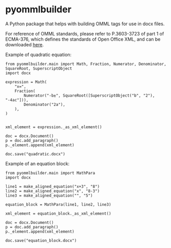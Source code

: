 # pyommlbuilder
A Python package that helps with building OMML tags for use in docx files.

For reference of OMML standards, please refer to P.3603-3723 of part 1 of ECMA-376, which defines the standards of Open Office XML, and can be downloaded [here](https://www.ecma-international.org/publications-and-standards/standards/ecma-376/).

Example of quadratic equation:

    from pyommlbuilder.main import Math, Fraction, Numerator, Denominator, SquareRoot, SuperscriptObject
    import docx

    expression = Math(
        "x=",
        Fraction(
            Numerator("-b±", SquareRoot([SuperscriptObject("b", "2"), "-4ac"])), 
            Denominator("2a"),
        ),
    )


    xml_element = expression._as_xml_element()

    doc = docx.Document()
    p = doc.add_paragraph()
    p._element.append(xml_element)

    doc.save("quadratic.docx")


Example of an equation block:

    from pyommlbuilder.main import MathPara
    import docx

    line1 = make_aligned_equation("x+3", "8")
    line2 = make_aligned_equation("x", "8-3")
    line3 = make_aligned_equation("", "5")

    equation_block = MathPara(line1, line2, line3)

    xml_element = equation_block._as_xml_element()

    doc = docx.Document()
    p = doc.add_paragraph()
    p._element.append(xml_element)
    
    doc.save("equation_block.docx")


